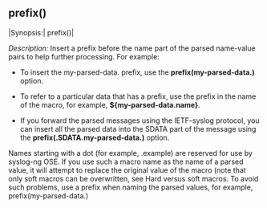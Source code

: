 ## prefix()

|Synopsis:| prefix()|

*Description:* Insert a prefix before the name part of the parsed
name-value pairs to help further processing. For example:

- To insert the my-parsed-data. prefix, use the
    **prefix(my-parsed-data.)** option.

- To refer to a particular data that has a prefix, use the prefix in
    the name of the macro, for example, **${my-parsed-data.name}**.

- If you forward the parsed messages using the IETF-syslog protocol,
    you can insert all the parsed data into the SDATA part of the
    message using the **prefix(.SDATA.my-parsed-data.)** option.

Names starting with a dot (for example, .example) are reserved for use
by syslog-ng OSE. If you use such a macro name as the name of a parsed
value, it will attempt to replace the original value of the macro (note
that only soft macros can be overwritten, see
Hard versus soft macros.
To avoid such problems, use a prefix when naming the parsed values, for example, prefix(my-parsed-data.)
